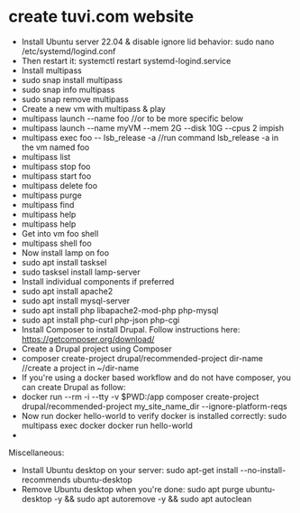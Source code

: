 # create tuvi.com website 
- Install Ubuntu server 22.04 & disable ignore lid behavior:  sudo nano /etc/systemd/logind.conf
- Then restart it:  systemctl restart systemd-logind.service
- Install multipass
-   sudo snap install multipass
-   sudo snap info multipass
-   sudo snap remove multipass
- Create a new vm with multipass & play
-   multipass launch --name foo //or to be more specific below
-   multipass launch --name myVM --mem 2G --disk 10G --cpus 2 impish
-   multipass exec foo -- lsb_release -a //run command lsb_release -a in the vm named foo
-   multipass list
-   multipass stop foo
-   multipass start foo
-   multipass delete foo
-   multipass purge
-   multipass find
-   multipass help
-   multipass help <command>
- Get into vm foo shell
-   multipass shell foo
- Now install lamp on foo
-   sudo apt install tasksel
-   sudo tasksel install lamp-server
- Install individual components if preferred
-   sudo apt install apache2
-   sudo apt install mysql-server
-   sudo apt install php libapache2-mod-php php-mysql
-   sudo apt install php-curl php-json php-cgi
- Install Composer to install Drupal.  Follow instructions here: https://getcomposer.org/download/
- Create a Drupal project using Composer
-   composer create-project drupal/recommended-project dir-name //create a project in ~/dir-name
- If you're using a docker based workflow and do not have composer, you can create Drupal as follow:
-   docker run --rm -i --tty -v $PWD:/app composer create-project drupal/recommended-project my_site_name_dir --ignore-platform-reqs
- Now run docker hello-world to verify docker is installed correctly:  sudo multipass exec docker docker run hello-world
-   

Miscellaneous:
- Install Ubuntu desktop on your server:  sudo apt-get install --no-install-recommends ubuntu-desktop
- Remove Ubuntu desktop when you're done:  sudo apt purge ubuntu-desktop -y && sudo apt autoremove -y && sudo apt autoclean
